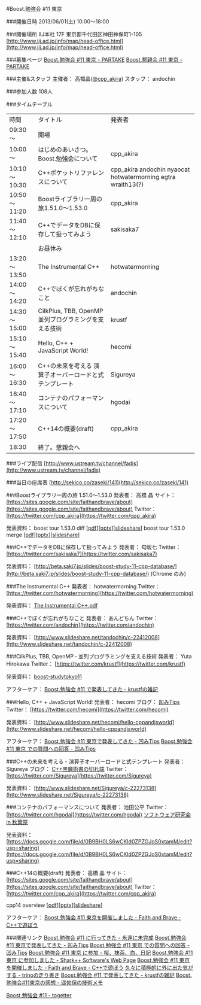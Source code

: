 #Boost.勉強会 #11 東京

###開催日時
2013/06/01(土)
10:00～18:00

###開催場所
IIJ本社 17F
東京都千代田区神田神保町1-105
[http://www.iij.ad.jp/info/map/head-office.html](http://www.iij.ad.jp/info/map/head-office.html)


###募集ページ
[Boost.勉強会 #11 東京 - PARTAKE](http://partake.in/events/e75cde86-75c8-47ce-b647-2dbd0495b053)
[Boost.懇親会 #11 東京 - PARTAKE](http://partake.in/events/a938a675-696f-4d86-a351-e1a7e22d34fd)

###主催&スタッフ
主催者： 高橋晶([@cpp_akira](https://twitter.com/cpp_akira))
スタッフ： andochin

###参加人数
108人

###タイムテーブル

| | | |
|------------|--------------------------------------|-------------------------------------------------------------|
| 時間 | タイトル | 発表者 |
| 09:30～ | 開場 |  |
| 10:00～ | はじめのあいさつ。Boost.勉強会について | cpp_akira |
| 10:10～10:30 | C++ポケットリファレンスについて | cpp_akira andochin nyaocat hotwatermorning egtra wraith13(?) |
| 10:50～11:20 | Boostライブラリ一周の旅1.51.0～1.53.0 | cpp_akira |
| 11:40～12:10 | C++でデータをDBに保存して扱ってみよう | sakisaka7 |
|  | お昼休み |  |
| 13:20～13:50 |The Instrumental C++ | hotwatermorning |
| 14:00～14:20 | C++でぼくが忘れがちなこと | andochin |
| 14:30～15:00 | CilkPlus, TBB, OpenMP 並列プログラミングを支える技術 | krustf |
| 15:10～15:40 | Hello, C++ + JavaScript World! | hecomi |
| 16:00～16:30 | C++の未来を考える 演算子オーバーロードと式テンプレート | Sigureya |
| 16:40～17:10 | コンテナのパフォーマンスについて | hgodai |
| 17:20～17:50 | C++14の概要(draft) | cpp_akira |
| 18:30 | 終了。懇親会へ |  |


###ライブ配信
[http://www.ustream.tv/channel/fadis](http://www.ustream.tv/channel/fadis)

###当日の座席表
[http://sekico.co/zaseki/141](http://sekico.co/zaseki/141)

###Boostライブラリ一周の旅 1.51.0～1.53.0
発表者： 高橋 晶
サイト： [https://sites.google.com/site/faithandbrave/about](https://sites.google.com/site/faithandbrave/about)
Twitter： [https://twitter.com/cpp_akira](https://twitter.com/cpp_akira)

発表資料：
boost tour 1.53.0 diff [[pdf](https://dl.dropboxusercontent.com/u/1682460/presentation/boost_11/boost_tour_1_53_0.pdf)][[pptx](https://dl.dropboxusercontent.com/u/1682460/presentation/boost_11/boost_tour_1_53_0.pptx)][[slideshare](http://www.slideshare.net/faithandbrave/boost-tour-1530)]
boost tour 1.53.0 merge [[pdf](https://dl.dropboxusercontent.com/u/1682460/presentation/boost_11/boost_tour_1_53_0_merge.pdf)][[pptx](https://dl.dropboxusercontent.com/u/1682460/presentation/boost_11/boost_tour_1_53_0_merge.pptx)][[slideshare](http://www.slideshare.net/faithandbrave/boost-tour-1530-merge)]

###C++でデータをDBに保存して扱ってみよう
発表者： 匂坂七
Twitter： [https://twitter.com/sakisaka7](https://twitter.com/sakisaka7)

発表資料：
[http://beta.saki7.jp/slides/boost-study-11-cpp-database/](http://beta.saki7.jp/slides/boost-study-11-cpp-database/) (Chrome のみ)

###The Instrumental C++
発表者： hotwatermorning
Twitter： [https://twitter.com/hotwatermorning](https://twitter.com/hotwatermorning)

発表資料：
[The Instrumental C++.pdf](https://www.dropbox.com/s/8t7nfmxh7yprjzv/The%20Instrumental%20C%2B%2B.pdf)

###C++でぼくが忘れがちなこと
発表者： あんどちん
Twitter： [https://twitter.com/andochin](https://twitter.com/andochin)

発表資料：
[http://www.slideshare.net/tandochin/c-22412008](http://www.slideshare.net/tandochin/c-22412008)

###CilkPlus, TBB, OpenMP ‑ 並列プログラミングを支える技術
発表者： Yuta Hirokawa
Twitter： [https://twitter.com/krustf](https://twitter.com/krustf)

発表資料：
[boost-studytokyo11](http://www.slideshare.net/krustf/boost-studytokyo11)

アフターケア：
[Boost.勉強会 #11 で発表してきた - krustfの雑記](http://d.hatena.ne.jp/krustf/20130608)

###Hello, C++ + JavaScript World!
発表者： hecomi
ブログ： [凹みTips](http://d.hatena.ne.jp/hecomi/)
Twitter： [https://twitter.com/hecomi](https://twitter.com/hecomi)

発表資料：
[http://www.slideshare.net/hecomi/hello-cppandjsworld](http://www.slideshare.net/hecomi/hello-cppandjsworld)

アフターケア：
[Boost.勉強会 #11 東京で発表してきた - 凹みTips](http://d.hatena.ne.jp/hecomi/20130601/1370104291)
[Boost.勉強会 #11 東京 での質問への回答 - 凹みTips](http://d.hatena.ne.jp/hecomi/20130604/1370356501)

###C++の未来を考える - 演算子オーバーロードと式テンプレート
発表者： Sigureya
ブログ： [C++黒魔術書の切れ端](http://d.hatena.ne.jp/Sigureya/)
Twitter： [https://twitter.com/Sigureya](https://twitter.com/Sigureya)

発表資料：
[http://www.slideshare.net/Sigureya/c-22273138](http://www.slideshare.net/Sigureya/c-22273138)

###コンテナのパフォーマンスについて
発表者： 池田公平
Twitter： [https://twitter.com/hgodai](https://twitter.com/hgodai)
[ソフトウェア研究会 in 秋葉原](http://ssa.techarts.co.jp/)

発表資料：
[https://docs.google.com/file/d/0B9BH0LS6wCKId0ZPZGJoS0xtamM/edit?usp=sharing](https://docs.google.com/file/d/0B9BH0LS6wCKId0ZPZGJoS0xtamM/edit?usp=sharing)

###C++14の概要(draft)
発表者： 高橋 晶
サイト： [https://sites.google.com/site/faithandbrave/about](https://sites.google.com/site/faithandbrave/about)
Twitter： [https://twitter.com/cpp_akira](https://twitter.com/cpp_akira)

cpp14 overview [[pdf](https://dl.dropboxusercontent.com/u/1682460/presentation/boost_11/cpp14_overview.pdf)][[pptx](https://dl.dropboxusercontent.com/u/1682460/presentation/boost_11/cpp14_overview.pptx)][[slideshare](http://www.slideshare.net/faithandbrave/c14-overview)]

アフターケア：
[Boost.勉強会 #11 東京を開催しました - Faith and Brave - C++で遊ぼう](http://d.hatena.ne.jp/faith_and_brave/20130603/1370243582)

###関連リンク
[Boost.勉強会 #11 に行ってきた - 永遠に未完成](http://d.hatena.ne.jp/thinca/20130602/1370109551)
[Boost.勉強会 #11 東京で発表してきた - 凹みTips](http://d.hatena.ne.jp/hecomi/20130601/1370104291)
[Boost.勉強会 #11 東京 での質問への回答 - 凹みTips](http://d.hatena.ne.jp/hecomi/20130604/1370356501)
[Boost.勉強会 #11 東京 に参加 - 桜、抹茶、白、日記](http://d.hatena.ne.jp/youandi/20130601/p1)
[Boost.勉強会 #11 東京 に参加しました - Shark++ Software's Web Page](http://www.sharkpp.net/blog/2013/06/01/boost-11-in-tokyo.html)
[Boost.勉強会 #11 東京を開催しました - Faith and Brave - C++で遊ぼう](http://d.hatena.ne.jp/faith_and_brave/20130603/1370243582)
[久々に積極的に外に出た気がする - trinoの走り書き](http://d.hatena.ne.jp/n-trino/20130603)
[Boost.勉強会 #11 で発表してきた - krustfの雑記](http://d.hatena.ne.jp/krustf/20130608)
[Boost.勉強会#11東京の感想 - 遥佐保の技術メモ](http://blog.livedoor.jp/haruka_sao/archives/52035412.html)

[Boost.勉強会 #11 - togetter](http://togetter.com/li/511889)
